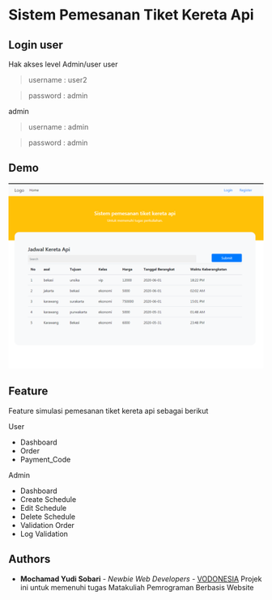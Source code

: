 # Sistem Pemesanan Tiket Kereta Api

## Login user
Hak akses level Admin/user
user
> username : user2

> password : admin

admin
> username : admin

> password : admin


## Demo
![](assets/image/home.png)

## Feature
Feature simulasi pemesanan tiket kereta api sebagai berikut

User
* Dashboard
* Order
* Payment_Code

Admin
* Dashboard
* Create Schedule
* Edit Schedule
* Delete Schedule
* Validation Order
* Log Validation


## Authors

* **Mochamad Yudi Sobari** - *Newbie Web Developers* - [VODONESIA](https://vodonesia.id)
Projek ini untuk memenuhi tugas Matakuliah Pemrograman Berbasis Website
